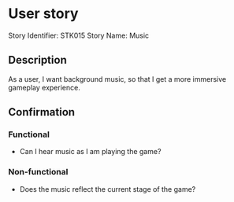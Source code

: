 # User story 

Story Identifier: STK015
Story Name: Music


## Description 

As a user, I want background music, so that I get a more immersive
gameplay experience.

## Confirmation

### Functional

- Can I hear music as I am playing the game?

### Non-functional

- Does the music reflect the current stage of the game?
